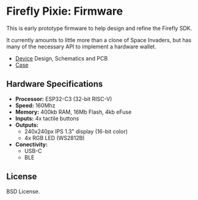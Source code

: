 Firefly Pixie: Firmware
=======================

This is early prototype firmware to help design and refine the
Firefly SDK.

It currently amounts to little more than a clone of Space Invaders,
but has many of the necessary API to implement a hardware wallet.

- [Device](https://github.com/firefly/pixie-device) Design, Schematics and PCB
- [Case](https://github.com/firefly/pixie-case)


Hardware Specifications
-----------------------

- **Processor:** ESP32-C3 (32-bit RISC-V)
- **Speed:** 160Mhz
- **Memory:** 400kb RAM, 16Mb Flash, 4kb eFuse
- **Inputs:** 4x tactile buttons
- **Outputs:**
  - 240x240px IPS 1.3" display (16-bit color)
  - 4x RGB LED (WS2812B)
- **Conectivity:**
  - USB-C
  - BLE


License
-------

BSD License.

